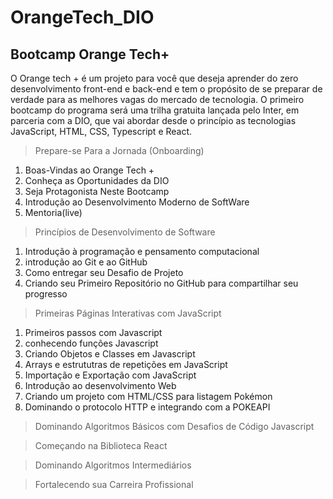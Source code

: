 # OrangeTech_DIO

## Bootcamp Orange Tech+ 

O Orange tech + é um projeto para você que deseja aprender do zero desenvolvimento front-end e back-end e tem o propósito de se preparar de verdade para as melhores vagas do mercado de tecnologia. O primeiro bootcamp do programa será uma trilha gratuita lançada pelo Inter, em parceria com a DIO, que vai abordar desde o princípio as tecnologias JavaScript, HTML, CSS, Typescript e React. 
<br>
> Prepare-se Para a Jornada (Onboarding)
  1. Boas-Vindas ao Orange Tech +
  2. Conheça as Oportunidades da DIO
  3. Seja Protagonista Neste Bootcamp
  4. Introdução ao Desenvolvimento Moderno de SoftWare
  5. Mentoria(live)

> Princípios de Desenvolvimento de Software
  1. Introdução à programação e pensamento computacional
  2. introdução ao Git e ao GitHub
  3. Como entregar seu Desafio de Projeto
  4. Criando seu Primeiro Repositório no GitHub para compartilhar seu progresso

> Primeiras Páginas Interativas com JavaScript
  1. Primeiros passos com Javascript
  2. conhecendo funções Javascript
  3. Criando Objetos e Classes em Javascript
  4. Arrays e estrututras de repetições em JavaScript
  5. Importação e Exportação com JavaScript
  6. Introdução ao desenvolvimento Web
  7. Criando um projeto com HTML/CSS para listagem Pokémon
  8. Dominando o protocolo HTTP e integrando com a POKEAPI

> Dominando Algoritmos Básicos com Desafios de Código Javascript

> Começando na Biblioteca React

> Dominando Algoritmos Intermediários

> Fortalecendo sua Carreira Profissional
